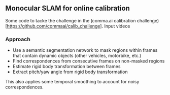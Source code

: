 ## Monocular SLAM for online calibration

Some code to tacke the challenge in the (comma.ai calibration challenge)[https://github.com/commaai/calib_challenge]. Input videos 

### Approach

* Use a semantic segmentation network to mask regions within frames that contain dynamic objects (other vehicles, motorbike, etc.)
* Find correspondences from consecutive frames on non-masked regions
* Estimate rigid body transformation between frames
* Extract pitch/yaw angle from rigid body transformation

This also applies some temporal smoothing to account for noisy correspondences.
